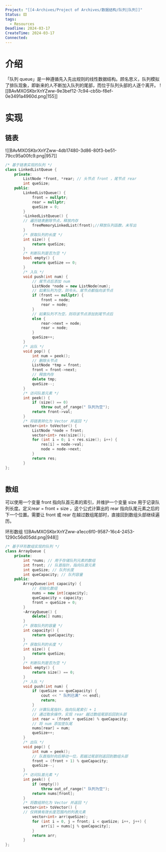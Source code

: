 ```yaml
---
Project: "[[4-Archives/Project of Archives/数据结构/队列|队列]]"
Status: 🟨
tags:
  - Resources
Deadline: 2024-03-17
CreateTime: 2024-03-17
Connected: 
---
```

# 介绍
「队列 queue」是一种遵循先入先出规则的线性数据结构。顾名思义，队列模拟了排队现象，即新来的人不断加入队列的尾部，而位于队列头部的人逐个离开。
![[BAvMXOSKbrXnYZww-9e3bef12-7c94-cb5b-f8ef-0e3491a4960d.png|155]]

# 实现
## 链表
![[BAvMXOSKbrXnYZww-4db17480-3d86-80f3-be51-79cc95a00fc9.png|957]]
```cpp
/* 基于链表实现的队列 */
class LinkedListQueue {
	private:
		ListNode *front, *rear; // 头节点 front ，尾节点 rear
		int queSize;
	public:
		LinkedListQueue() {
			front = nullptr;
			rear = nullptr;
			queSize = 0;
		}
		~LinkedListQueue() {
		// 遍历链表删除节点，释放内存
			freeMemoryLinkedList(front);//释放队列函数，未写出
		}
		/* 获取队列的长度 */
		int size() {
			return queSize;
		}
		/* 判断队列是否为空 */
		bool empty() {
			return queSize == 0;
		}
		/* 入队 */
		void push(int num) {
			// 尾节点后添加 num
			ListNode *node = new ListNode(num);
			// 如果队列为空，则令头、尾节点都指向该节点
			if (front == nullptr) {
				front = node;
				rear = node;
			}
			// 如果队列不为空，则将该节点添加到尾节点后
			else {
				rear->next = node;
				rear = node;
			}
			queSize++;
		}
		/* 出队 */
		void pop() {
			int num = peek();
			// 删除头节点
			ListNode *tmp = front;
			front = front->next;
			// 释放内存
			delete tmp;
			queSize--;
		}
		/* 访问队首元素 */
		int peek() {
			if (size() == 0)
				throw out_of_range(" 队列为空");
			return front->val;
		}
		/* 将链表转化为 Vector 并返回 */
		vector<int> toVector() {
			ListNode *node = front;
			vector<int> res(size());
			for (int i = 0; i < res.size(); i++) {
				res[i] = node->val;
				node = node->next;
			}
			return res;
		}
};
		
```
## 数组
可以使用一个变量 front 指向队首元素的索引，并维护一个变量 size 用于记录队列长度。定义rear = front + size ，这个公式计算出的 rear 指向队尾元素之后的下一个位置。需要让 front 或 rear 在越过数组尾部时，直接回到数组头部继续遍历。

环形数组
![[BAvMXOSKbrXnYZww-a1ecc6f0-9587-16c4-2453-1290c56d05dd.png|948]]
```cpp
/* 基于环形数组实现的队列 */
class ArrayQueue {
	private:
		int *nums; // 用于存储队列元素的数组
		int front; // 队首指针，指向队首元素
		int queSize; // 队列长度
		int queCapacity; // 队列容量
	public:
		ArrayQueue(int capacity) {
			// 初始化数组
			nums = new int[capacity];
			queCapacity = capacity;
			front = queSize = 0;
		}
		~ArrayQueue() {
			delete[] nums;
		}
		/* 获取队列的容量 */
		int capacity() {
			return queCapacity;
		}
		/* 获取队列的长度 */
		int size() {
			return queSize;
		}
		/* 判断队列是否为空 */
		bool empty() {
			return size() == 0;
		}
		/* 入队 */
		void push(int num) {
			if (queSize == queCapacity) {
				cout << " 队列已满" << endl;
				return;
			}
			// 计算队尾指针，指向队尾索引 + 1
			// 通过取余操作，实现 rear 越过数组尾部后回到头部
			int rear = (front + queSize) % queCapacity;
			// 将 num 添加至队尾
			nums[rear] = num;
			queSize++;
		}
		/* 出队 */
		void pop() {
			int num = peek();
			// 队首指针向后移动一位，若越过尾部则返回到数组头部
			front = (front + 1) % queCapacity;
			queSize--;
		}
		/* 访问队首元素 */
		int peek() {
			if (empty())
				throw out_of_range(" 队列为空");
			return nums[front];
		}
		/* 将数组转化为 Vector 并返回 */
		vector<int> toVector() {
		// 仅转换有效长度范围内的列表元素
			vector<int> arr(queSize);
			for (int i = 0, j = front; i < queSize; i++, j++) {
				arr[i] = nums[j % queCapacity];
			}
			return arr;
		}
};
```